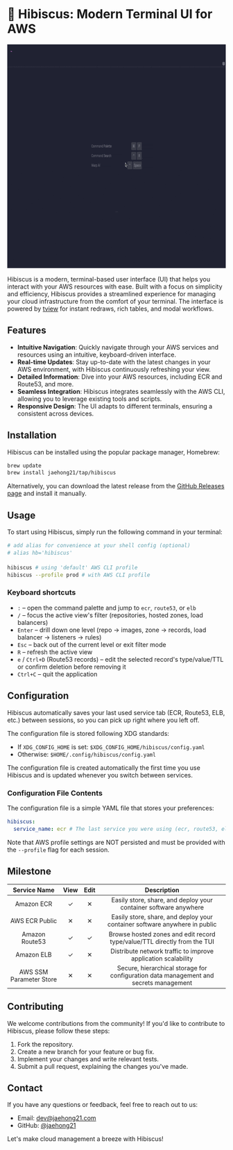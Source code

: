 # 🌺 Hibiscus: Modern Terminal UI for AWS

<p align="center">
  <img src="./docs/ecr-demo.gif" alt="Hibiscus ECR demo" width="800" height="516">
</p>

Hibiscus is a modern, terminal-based user interface (UI) that helps you interact with your AWS resources with ease. Built with a focus on simplicity and efficiency, Hibiscus provides a streamlined experience for managing your cloud infrastructure from the comfort of your terminal. The interface is powered by [tview](https://github.com/rivo/tview) for instant redraws, rich tables, and modal workflows.

## Features

- **Intuitive Navigation**: Quickly navigate through your AWS services and resources using an intuitive, keyboard-driven interface.
- **Real-time Updates**: Stay up-to-date with the latest changes in your AWS environment, with Hibiscus continuously refreshing your view.
- **Detailed Information**: Dive into your AWS resources, including ECR and Route53, and more.
- **Seamless Integration**: Hibiscus integrates seamlessly with the AWS CLI, allowing you to leverage existing tools and scripts.
- **Responsive Design**: The UI adapts to different terminals, ensuring a consistent across devices.

## Installation

Hibiscus can be installed using the popular package manager, Homebrew:

```bash
brew update
brew install jaehong21/tap/hibiscus
```

Alternatively, you can download the latest release from the [GitHub Releases page](https://github.com/jaehong21/hibiscus/releases) and install it manually.

## Usage

To start using Hibiscus, simply run the following command in your terminal:

```bash
# add alias for convenience at your shell config (optional)
# alias hb='hibiscus'

hibiscus # using 'default' AWS CLI profile
hibiscus --profile prod # with AWS CLI profile
```

### Keyboard shortcuts

- `:` – open the command palette and jump to `ecr`, `route53`, or `elb`
- `/` – focus the active view's filter (repositories, hosted zones, load balancers)
- `Enter` – drill down one level (repo → images, zone → records, load balancer → listeners → rules)
- `Esc` – back out of the current level or exit filter mode
- `R` – refresh the active view
- `e` / `Ctrl+D` (Route53 records) – edit the selected record's type/value/TTL or confirm deletion before removing it
- `Ctrl+C` – quit the application

## Configuration

Hibiscus automatically saves your last used service tab (ECR, Route53, ELB, etc.) between sessions, so you can pick up right where you left off.

The configuration file is stored following XDG standards:

- If `XDG_CONFIG_HOME` is set: `$XDG_CONFIG_HOME/hibiscus/config.yaml`
- Otherwise: `$HOME/.config/hibiscus/config.yaml`

The configuration file is created automatically the first time you use Hibiscus and is updated whenever you switch between services.

### Configuration File Contents

The configuration file is a simple YAML file that stores your preferences:

```yaml
hibiscus:
  service_name: ecr # The last service you were using (ecr, route53, elb)
```

Note that AWS profile settings are NOT persisted and must be provided with the `--profile` flag for each session.

## Milestone

|      Service Name       | View | Edit |                                      Description                                      |
| :---------------------: | :--: | :--: | :-----------------------------------------------------------------------------------: |
|       Amazon ECR        |  ✓   |  ✕   |           Easily store, share, and deploy your container software anywhere            |
|     AWS ECR Public      |  ✕   |  ✕   |      Easily store, share, and deploy your container software anywhere in public       |
|     Amazon Route53      |  ✓   |  ✓   |       Browse hosted zones and edit record type/value/TTL directly from the TUI        |
|       Amazon ELB        |  ✓   |  ✕   |             Distribute network traffic to improve application scalability             |
| AWS SSM Parameter Store |  ✕   |  ✕   | Secure, hierarchical storage for configuration data management and secrets management |

## Contributing

We welcome contributions from the community! If you'd like to contribute to Hibiscus, please follow these steps:

1. Fork the repository.
2. Create a new branch for your feature or bug fix.
3. Implement your changes and write relevant tests.
4. Submit a pull request, explaining the changes you've made.

<!-- For more information, please check the [contributing guidelines](https://github.com/your-github-username/hibiscus/blob/main/CONTRIBUTING.md). -->

## Contact

If you have any questions or feedback, feel free to reach out to us:

- Email: [dev@jaehong21.com](mailto:dev@jaehong21.com)
- GitHub: [@jaehong21](https://github.com/jaehong21)

Let's make cloud management a breeze with Hibiscus!
